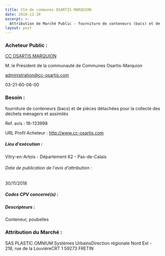 ```yaml
---
title: Cté de communes OSARTIS MARQUION
date: 2018-11-30
excerpt: >-
  Attribution de Marché Public - fourniture de conteneurs (bacs) et de pièces détachées pour la collecte des déchets ménagers et assimilés
layout: post
---
```


### Acheteur Public : 
<a href="/acheteur-133/siren-200044048"> CC OSARTIS MARQUION</a><br/>

M. le Président de la communauté de Communes Osartis-Marquion

administration@cc-osartis.com

03-21-60-06-00

### Besoin :

fourniture de conteneurs (bacs) et de pièces détachées pour la collecte des déchets ménagers et assimilés

Ref. avis : 18-133998

URL Profil Acheteur : http://www.cc-osartis.com

##### Lieu d'exécution :

Vitry-en-Artois - Département 62 - Pas-de-Calais

###### Date de publication de l'avis d'attribution : 
30/11/2018

##### Codes CPV concerné(s) :

##### Descripteurs :
Conteneur, poubelles <br/>

### Attribution du Marché :
SAS PLASTIC OMNIUM Systèmes UrbainsDirection régionale Nord Est - 218, rue de la LouvièreCRT 1 59273 FRETIN <br/>
